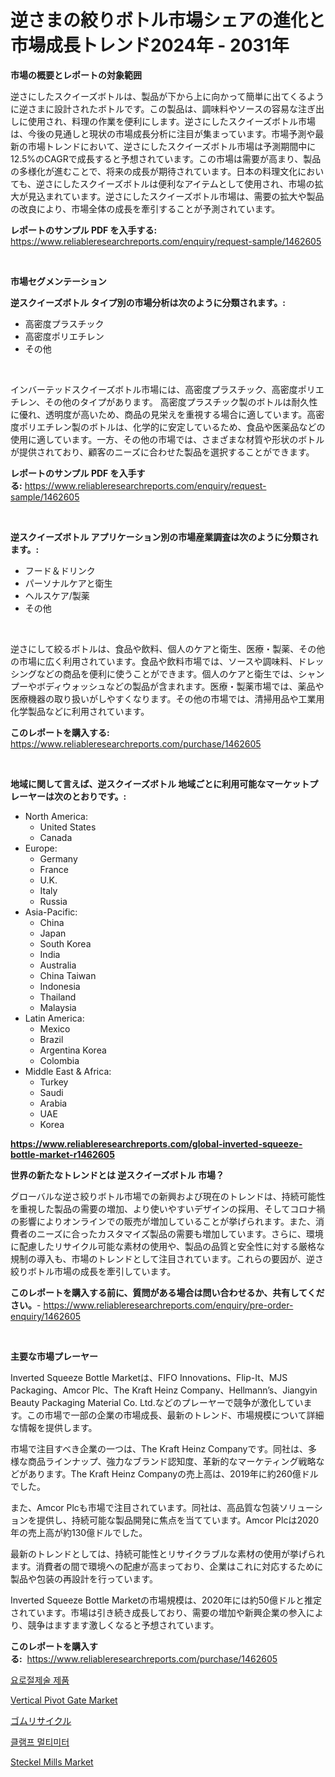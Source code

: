 <p><h1>逆さまの絞りボトル市場シェアの進化と市場成長トレンド2024年 - 2031年</h1></p><p><strong>市場の概要とレポートの対象範囲</strong></p>
<p><p>逆さにしたスクイーズボトルは、製品が下から上に向かって簡単に出てくるように逆さまに設計されたボトルです。この製品は、調味料やソースの容易な注ぎ出しに使用され、料理の作業を便利にします。逆さにしたスクイーズボトル市場は、今後の見通しと現状の市場成長分析に注目が集まっています。市場予測や最新の市場トレンドにおいて、逆さにしたスクイーズボトル市場は予測期間中に12.5%のCAGRで成長すると予想されています。この市場は需要が高まり、製品の多様化が進むことで、将来の成長が期待されています。日本の料理文化においても、逆さにしたスクイーズボトルは便利なアイテムとして使用され、市場の拡大が見込まれています。逆さにしたスクイーズボトル市場は、需要の拡大や製品の改良により、市場全体の成長を牽引することが予測されています。</p></p>
<p><strong>レポートのサンプル PDF を入手する:</strong> <a href="https://www.reliableresearchreports.com/enquiry/request-sample/1462605">https://www.reliableresearchreports.com/enquiry/request-sample/1462605</a></p>
<p>&nbsp;</p>
<p><strong>市場セグメンテーション</strong></p>
<p><strong>逆スクイーズボトル タイプ別の市場分析は次のように分類されます。:</strong></p>
<p><ul><li>高密度プラスチック</li><li>高密度ポリエチレン</li><li>その他</li></ul></p>
<p>&nbsp;</p>
<p><p>インバーテッドスクイーズボトル市場には、高密度プラスチック、高密度ポリエチレン、その他のタイプがあります。 高密度プラスチック製のボトルは耐久性に優れ、透明度が高いため、商品の見栄えを重視する場合に適しています。高密度ポリエチレン製のボトルは、化学的に安定しているため、食品や医薬品などの使用に適しています。一方、その他の市場では、さまざまな材質や形状のボトルが提供されており、顧客のニーズに合わせた製品を選択することができます。</p></p>
<p><strong>レポートのサンプル PDF を入手する:</strong>&nbsp;<a href="https://www.reliableresearchreports.com/enquiry/request-sample/1462605">https://www.reliableresearchreports.com/enquiry/request-sample/1462605</a></p>
<p>&nbsp;</p>
<p><strong> 逆スクイーズボトル アプリケーション別の市場産業調査は次のように分類されます。:</strong></p>
<p><ul><li>フード＆ドリンク</li><li>パーソナルケアと衛生</li><li>ヘルスケア/製薬</li><li>その他</li></ul></p>
<p>&nbsp;</p>
<p><p>逆さにして絞るボトルは、食品や飲料、個人のケアと衛生、医療・製薬、その他の市場に広く利用されています。食品や飲料市場では、ソースや調味料、ドレッシングなどの商品を便利に使うことができます。個人のケアと衛生では、シャンプーやボディウォッシュなどの製品が含まれます。医療・製薬市場では、薬品や医療機器の取り扱いがしやすくなります。その他の市場では、清掃用品や工業用化学製品などに利用されています。</p></p>
<p><strong>このレポートを購入する:</strong>&nbsp; <a href="https://www.reliableresearchreports.com/purchase/1462605">https://www.reliableresearchreports.com/purchase/1462605</a></p>
<p>&nbsp;</p>
<p><strong>地域に関して言えば、逆スクイーズボトル 地域ごとに利用可能なマーケットプレーヤーは次のとおりです。:</strong></p>
<p><ul>
    <li>
        North America:
        <ul>
            <li>United States</li>
            <li>Canada</li>
        </ul>
    </li>
    <li>
        Europe:
        <ul>
            <li>Germany</li>
            <li>France</li>
            <li>U.K.</li>
            <li>Italy</li>
            <li>Russia</li>
        </ul>
    </li>
    <li>
        Asia-Pacific:
        <ul>
            <li>China</li>
            <li>Japan</li>
            <li>South Korea</li>
            <li>India</li>
            <li>Australia</li>
            <li>China Taiwan</li>
            <li>Indonesia</li>
            <li>Thailand</li>
            <li>Malaysia</li>
        </ul>
    </li>
    <li>
        Latin America:
        <ul>
            <li>Mexico</li>
            <li>Brazil</li>
            <li>Argentina Korea</li>
            <li>Colombia</li>
        </ul>
    </li>
    <li>
        Middle East & Africa:
        <ul>
            <li>Turkey</li>
            <li>Saudi</li>
            <li>Arabia</li>
            <li>UAE</li>
            <li>Korea</li>
        </ul>
    </li>
    </ul></p>
<p><strong><a href="https://www.reliableresearchreports.com/global-inverted-squeeze-bottle-market-r1462605">https://www.reliableresearchreports.com/global-inverted-squeeze-bottle-market-r1462605</a></strong>&nbsp;</p>
<p><strong>世界の新たなトレンドとは 逆スクイーズボトル 市場？</strong></p>
<p><p>グローバルな逆さ絞りボトル市場での新興および現在のトレンドは、持続可能性を重視した製品の需要の増加、より使いやすいデザインの採用、そしてコロナ禍の影響によりオンラインでの販売が増加していることが挙げられます。また、消費者のニーズに合ったカスタマイズ製品の需要も増加しています。さらに、環境に配慮したリサイクル可能な素材の使用や、製品の品質と安全性に対する厳格な規制の導入も、市場のトレンドとして注目されています。これらの要因が、逆さ絞りボトル市場の成長を牽引しています。</p></p>
<p><strong>このレポートを購入する前に、質問がある場合は問い合わせるか、共有してください。</strong>- <a href="https://www.reliableresearchreports.com/enquiry/pre-order-enquiry/1462605">https://www.reliableresearchreports.com/enquiry/pre-order-enquiry/1462605</a></p>
<p>&nbsp;</p>
<p><strong>主要な市場プレーヤー</strong></p>
<p><p>Inverted Squeeze Bottle Marketは、FIFO Innovations、Flip-It、MJS Packaging、Amcor Plc、The Kraft Heinz Company、Hellmann’s、Jiangyin Beauty Packaging Material Co. Ltd.などのプレーヤーで競争が激化しています。この市場で一部の企業の市場成長、最新のトレンド、市場規模について詳細な情報を提供します。</p><p>市場で注目すべき企業の一つは、The Kraft Heinz Companyです。同社は、多様な商品ラインナップ、強力なブランド認知度、革新的なマーケティング戦略などがあります。The Kraft Heinz Companyの売上高は、2019年に約260億ドルでした。</p><p>また、Amcor Plcも市場で注目されています。同社は、高品質な包装ソリューションを提供し、持続可能な製品開発に焦点を当てています。Amcor Plcは2020年の売上高が約130億ドルでした。</p><p>最新のトレンドとしては、持続可能性とリサイクラブルな素材の使用が挙げられます。消費者の間で環境への配慮が高まっており、企業はこれに対応するために製品や包装の再設計を行っています。</p><p>Inverted Squeeze Bottle Marketの市場規模は、2020年には約50億ドルと推定されています。市場は引き続き成長しており、需要の増加や新興企業の参入により、競争はますます激しくなると予想されています。</p></p>
<p><strong>このレポートを購入する:</strong>&nbsp;&nbsp;<a href="https://www.reliableresearchreports.com/purchase/1462605">https://www.reliableresearchreports.com/purchase/1462605</a></p>
<p><p><a href="https://medium.com/@frankfurter67567/%EC%9A%B0%EB%A0%88%ED%84%B0%EC%A1%B0%EB%AF%B8-%EC%A0%9C%ED%92%88-%EC%8B%9C%EC%9E%A5%EC%9D%80-%EC%8B%9C%EC%9E%A5-%EC%A0%90%EC%9C%A0%EC%9C%A8-%EC%8B%9C%EC%9E%A5-%EB%8F%99%ED%96%A5-%EB%B0%8F-%EC%8B%9C%EC%9E%A5-%EC%84%B1%EC%9E%A5%EC%97%90-%EB%8C%80%ED%95%9C-%EC%A0%95%EB%B3%B4%EB%A5%BC-%EC%A0%9C%EA%B3%B5%ED%95%A9%EB%8B%88%EB%8B%A4-0e77adb667b7">요로절제술 제품</a></p><p><a href="https://view.publitas.com/reportprime-1/vertical-pivot-gate-market-insight-market-trends-growth-forecasted-from-2024-to-2031/">Vertical Pivot Gate Market</a></p><p><a href="https://medium.com/@cielostamm/%E3%82%B4%E3%83%A0%E3%83%AA%E3%82%B5%E3%82%A4%E3%82%AF%E3%83%AB%E5%B8%82%E5%A0%B4-%E5%B8%82%E5%A0%B4%E3%82%B7%E3%82%A7%E3%82%A2-%E5%B8%82%E5%A0%B4%E3%83%88%E3%83%AC%E3%83%B3%E3%83%89-%E5%B0%86%E6%9D%A5%E3%81%AE%E6%88%90%E9%95%B7%E3%82%92%E6%8E%A2%E3%82%8B-c5a4c5bbe714">ゴムリサイクル</a></p><p><a href="https://github.com/Madalyell456456/Market-Research-Report-List-1/blob/main/131494927829.md">클램프 멀티미터</a></p><p><a href="https://sudsy-motorcycle-bbc.notion.site/Steckel-Mills-Market-Share-Evolution-and-Market-Growth-Trends-2024-2031-c1d9a155695a4b9887674395a26475ff">Steckel Mills Market</a></p></p>